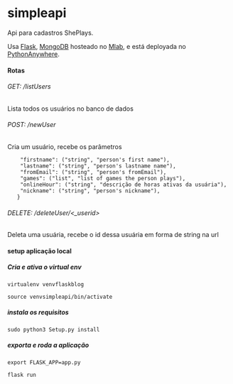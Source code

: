 # simpleapi
Api para cadastros ShePlays.

Usa [Flask](https://flask.palletsprojects.com/en/1.0.x/), [MongoDB](https://docs.mongodb.com/) hosteado no [Mlab](https://mlab.com), e está deployada no [PythonAnywhere](https://guidalonso.pythonanywhere.com).


#### Rotas

###### GET: /listUsers

Lista todos os usuários no banco de dados 

###### POST: /newUser 

Cria um usuário, recebe os parâmetros

``` {
    "firstname": ("string", "person's first name"),
    "lastname": ("string", "person's lastname name"),
    "fromEmail": ("string", "person's fromEmail"),
    "games": ("list", "list of games the person plays"),
    "onlineHour": ("string", "descrição de horas ativas da usuária"),
    "nickname": ("string", "person's nickname"),
   } 
```

###### DELETE: /deleteUser/<_userid>  
Deleta uma usuária, recebe o id dessa usuária em forma de string na url

#### setup aplicação local

##### Cria e ativa o virtual env

`virtualenv venvflaskblog`

`source venvsimpleapi/bin/activate`

##### instala os requisitos
`sudo python3 Setup.py install`

##### exporta e roda a aplicação
`export FLASK_APP=app.py`

`flask run`
